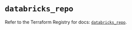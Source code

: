 # `databricks_repo`

Refer to the Terraform Registry for docs: [`databricks_repo`](https://registry.terraform.io/providers/databricks/databricks/1.41.0/docs/resources/repo).
